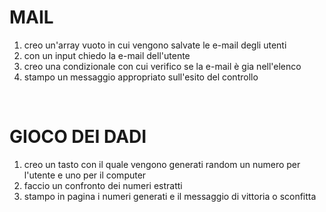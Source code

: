 # MAIL
1. creo un'array vuoto in cui vengono salvate le e-mail degli utenti
1. con un input chiedo la e-mail dell'utente
1. creo una condizionale con cui verifico se la e-mail è gia nell'elenco
1. stampo un messaggio appropriato sull'esito del controllo

<br>

# GIOCO DEI DADI
1. creo un tasto con il quale vengono generati random un numero per l'utente e uno per il computer
1. faccio un confronto dei numeri estratti
1. stampo in pagina i numeri generati e il messaggio di vittoria o sconfitta
